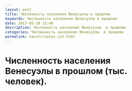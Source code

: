 ```yaml
---
layout: post
title: Численность населения Венесуэлы в прошлом
keywords: Численность населения Венесуэлы в прошлом
date: 2017-05-28 15:46
description: Численность населения Венесуэлы  в прошлом
categories: Численность населения Венесуэлы  в прошлом
permalink: nasstr/venes-ist.html
---
```


# Численность населения Венесуэлы в прошлом (тыс. человек).

